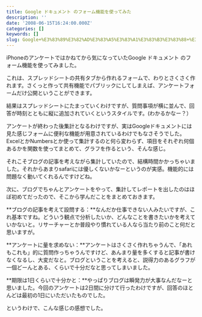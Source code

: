 ```yaml
---
title: Google ドキュメント のフォーム機能を使ってみた
description: ''
date: '2008-06-15T16:24:00.000Z'
categories: []
keywords: []
slug: Google+%E3%83%89%E3%82%AD%E3%83%A5%E3%83%A1%E3%83%B3%E3%83%88+%E3%81%AE%E3%83%95%E3%82%A9%E3%83%BC%E3%83%A0%E6%A9%9F%E8%83%BD%E3%82%92%E4%BD%BF%E3%...
---
```

iPhoneのアンケートではかねてから気になっていたGoogle ドキュメント のフォーム機能を使ってみました。

これは、スプレッドシートの共有タブから作れるフォームで、わりとさくさく作れます。さくっと作って共有機能でパブリックにしてしまえば、アンケートフォームだけ公開ということができます。

結果はスプレッドシートにたまっていくわけですが、質問事項が横に並んで、回答が時刻とともに縦に追加されていくというスタイルです。(わかるかなー？）

アンケートが終わった後集計となるわけですが、実はGoogleドキュメントには見た感じフォームに便利な機能が用意されているわけでもなさそうでした。ExcelとかNumbersとか使って集計するのと何ら変わらず、項目をそれぞれ何個あるかを関数を使ってまとめて、グラフを作るという、そんな感じ。

それこそブログの記事を考えながら集計していたので、結構時間かかっちゃいました。それからあまりsafariには優しくないかなーというのが実感。機能的には問題なく動いてくれるんですけどね。

次に、ブログでちゃんとアンケートをやって、集計してレポートを出したのはほぼ初めてだったので、そこから学んだことをまとめておきます。

**ブログの記事を考えて設問する：**なんだか仕事できない人みたいですが、これ基本ですね。どういう観点で分析したいか、どんなことを書きたいかを考えていかないと。リサーチャーとか普段やり慣れている人なら当たり前のこと何だと思いますが。

**アンケートに量を求めない：**アンケートはさくさく作れちゃうんで、「あれもこれも」的に質問作っちゃうんですけど、あんまり量を多くすると記事が書けなくなるし、大変だなと。ブログということを考えると、説得力のあるグラフが一個どーんとある、くらいで十分だなと思ってしまいました。

**期限は1日くらいで十分かと：**やっぱりブログは瞬発力が大事なんだなーと思いました。今回のアンケートは2日間に分けて行ったわけですが、回答のほとんどは最初の1日にいただいたものでした。

というわけで、こんな感じの感想でした。
